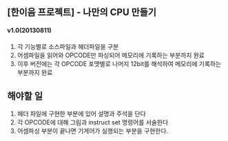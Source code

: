 ## [한이음 프로젝트] - 나만의 CPU 만들기 ##

#### v1.0(20130811) ####
1. 각 기능별로 소스파일과 헤더파일을 구분
2. 어셈파일을 읽어와 OPCODE만 파싱되어 메모리에 기록하는 부분까지 완료
3. 이후 버전에는 각 OPCODE 포맷별로 나머지 12bit를 해석하여 메모리에 기록하는 부분까지 완료

## 해야할 일 ##
1. 헤더 파일에 구현한 부분에 있어 설명과 주석을 단다
2. 각 OPCODE에 대해 그림과 instruct set 명령어를 서술한다
3. 어셈파싱 부분이 끝나면 기게어가 실행되는 부분을 구현한다.
